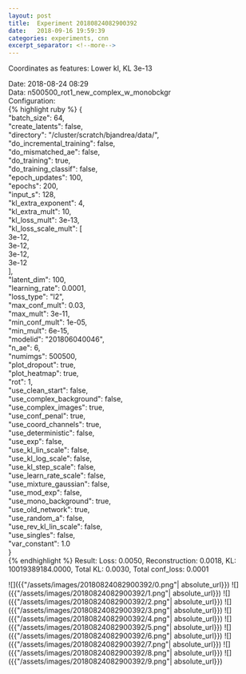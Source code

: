 ```yaml
---
layout: post
title:  Experiment 20180824082900392
date:   2018-09-16 19:59:39
categories: experiments, cnn
excerpt_separator: <!--more-->
---
```

Coordinates as features: Lower kl, KL 3e-13  

 <!--more-->
Date: 2018-08-24 08:29  
Data: n500500_rot1_new_complex_w_monobckgr  
Configuration:   
{% highlight ruby %}
{  
    "batch_size": 64,   
    "create_latents": false,   
    "directory": "/cluster/scratch/bjandrea/data/",   
    "do_incremental_training": false,   
    "do_mismatched_ae": false,   
    "do_training": true,   
    "do_training_classif": false,   
    "epoch_updates": 100,   
    "epochs": 200,   
    "input_s": 128,   
    "kl_extra_exponent": 4,   
    "kl_extra_mult": 10,   
    "kl_loss_mult": 3e-13,   
    "kl_loss_scale_mult": [  
        3e-12,   
        3e-12,   
        3e-12,   
        3e-12  
    ],   
    "latent_dim": 100,   
    "learning_rate": 0.0001,   
    "loss_type": "l2",   
    "max_conf_mult": 0.03,   
    "max_mult": 3e-11,   
    "min_conf_mult": 1e-05,   
    "min_mult": 6e-15,   
    "modelid": "201806040046",   
    "n_ae": 6,   
    "numimgs": 500500,   
    "plot_dropout": true,   
    "plot_heatmap": true,   
    "rot": 1,   
    "use_clean_start": false,   
    "use_complex_background": false,   
    "use_complex_images": true,   
    "use_conf_penal": true,   
    "use_coord_channels": true,   
    "use_deterministic": false,   
    "use_exp": false,   
    "use_kl_lin_scale": false,   
    "use_kl_log_scale": false,   
    "use_kl_step_scale": false,   
    "use_learn_rate_scale": false,   
    "use_mixture_gaussian": false,   
    "use_mod_exp": false,   
    "use_mono_background": true,   
    "use_old_network": true,   
    "use_random_a": false,   
    "use_rev_kl_lin_scale": false,   
    "use_singles": false,   
    "var_constant": 1.0  
}  
{% endhighlight %}
Result: Loss: 0.0050, Reconstruction: 0.0018, KL: 10019389184.0000, Total KL: 0.0030,  Total conf_loss: 0.0001  

![]({{"/assets/images/20180824082900392/0.png"| absolute_url}})
![]({{"/assets/images/20180824082900392/1.png"| absolute_url}})
![]({{"/assets/images/20180824082900392/2.png"| absolute_url}})
![]({{"/assets/images/20180824082900392/3.png"| absolute_url}})
![]({{"/assets/images/20180824082900392/4.png"| absolute_url}})
![]({{"/assets/images/20180824082900392/5.png"| absolute_url}})
![]({{"/assets/images/20180824082900392/6.png"| absolute_url}})
![]({{"/assets/images/20180824082900392/7.png"| absolute_url}})
![]({{"/assets/images/20180824082900392/8.png"| absolute_url}})
![]({{"/assets/images/20180824082900392/9.png"| absolute_url}})
